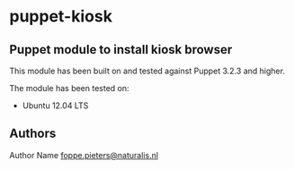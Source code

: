 puppet-kiosk
===================

Puppet module to install kiosk browser
--------------
This module has been built on and tested against Puppet 3.2.3 and higher.

The module has been tested on:
- Ubuntu 12.04 LTS

Authors
-------------
Author Name <foppe.pieters@naturalis.nl>
